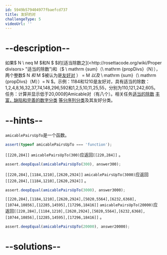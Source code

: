 ```yaml
---
id: 5949b579404977fbaefcd737
title: 友好的对
challengeType: 5
videoUrl: ''
---
```


# --description--

如果$ N \\ neq M $和N $ $的[适当除数之](<http://rosettacode.org/wiki/Proper divisors> "适当的除数")和（$ \\ mathrm {sum}（\\ mathrm {propDivs}（N）），两个整数$ N $和$ M $被认为是[友好对](<https://en.wikipedia.org/wiki/Amicable numbers> "wp：友善号码") $）$ = M $以及$ \\ mathrm {sum}（\\ mathrm {propDivs}（M））= N $。示例：1184和1210是友好对，具有适当的除数：1,2,4,8,16,32,37,74,148,296,592和1,2,5,10,11,25,55，分别为110,121,242,605。任务：计算并显示低于20,000的Amicable对（有八个）。相关任务[适当的除数](<http://rosettacode.org/wiki/Proper divisors> "适当的除数") [丰富，缺陷和完善的数字分类](<http://rosettacode.org/wiki/Abundant, deficient and perfect number classifications> "丰富，不足和完善的数字分类") [等分序列分类](<http://rosettacode.org/wiki/Aliquot sequence classifications> "等分序列分类")及其友好分类。

# --hints--

`amicablePairsUpTo`是一个函数。

```js
assert(typeof amicablePairsUpTo === 'function');
```

`[[220,284]]` `amicablePairsUpTo(300)`应返回`[[220,284]]` 。

```js
assert.deepEqual(amicablePairsUpTo(300), answer300);
```

`[[220,284],[1184,1210],[2620,2924]]` `amicablePairsUpTo(3000)`应返回`[[220,284],[1184,1210],[2620,2924]]` 。

```js
assert.deepEqual(amicablePairsUpTo(3000), answer3000);
```

`[[220,284],[1184,1210],[2620,2924],[5020,5564],[6232,6368],[10744,10856],[12285,14595],[17296,18416]]` `amicablePairsUpTo(20000)`应返回`[[220,284],[1184,1210],[2620,2924],[5020,5564],[6232,6368],[10744,10856],[12285,14595],[17296,18416]]` 。

```js
assert.deepEqual(amicablePairsUpTo(20000), answer20000);
```

# --solutions--


